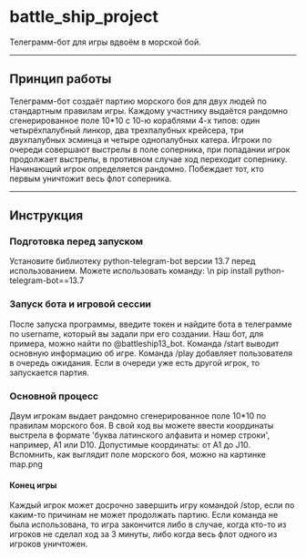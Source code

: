 # battle_ship_project
Телеграмм-бот для игры вдвоём в морской бой.

---

## Принцип работы

Телеграмм-бот создаёт партию морского боя для двух людей по стандартным правилам игры. Каждому участнику выдаётся рандомно сгенерированное поле 10*10 с 10-ю кораблями 4-х типов: один четырёхпалубный линкор, два трехпалубных крейсера, три двухпалубных эсминца и четыре однопалубных катера. Игроки по очереди совершают выстрелы в поле соперника, при попадании игрок продолжает выстрелы, в противном случае ход переходит сопернику. Начинающий игрок определяется рандомно. Побеждает тот, кто первым уничтожит весь флот соперника.

---

## Инструкция

### Подготовка перед запуском
Установите библиотеку python-telegram-bot версии 13.7 перед использованием. Можете использовать команду: \n
pip install python-telegram-bot==13.7


### Запуск бота и игровой сессии
После запуска программы, введите токен и найдите бота в телеграмме по username, который вы задали при его создании. Наш бот, для примера, можно найти по @battleship13_bot. Команда /start выводит основную информацию об игре. Команда /play добавляет пользователя в очередь ожидания. Если в очереди уже есть другой игрок, то запускается партия.

### Основной процесс
Двум игрокам выдает рандомно сгенерированное поле 10*10 по правилам морского боя. В свой ход вы можете ввести координаты выстрела в формате 'буква латинского алфавита и номер строки', например, A1 или D10. Допустимые координаты: от A1 до J10. Вспомнить, как выглядит поле морского боя, можно на картинке map.png

#### Конец игры
Каждый игрок может досрочно завершить игру командой /stop, если по каким-то причинам не может продолжать партию. Если команда не была использована, то игра закончится либо в случае, когда кто-то из игроков не сделал ход за 3 минуты, либо когда весь флот одного из игроков уничтожен.
